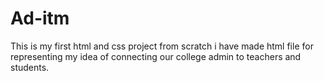 # Ad-itm
This is my first html and css project from scratch i have made html file for representing my idea of connecting our college admin to teachers and students.
